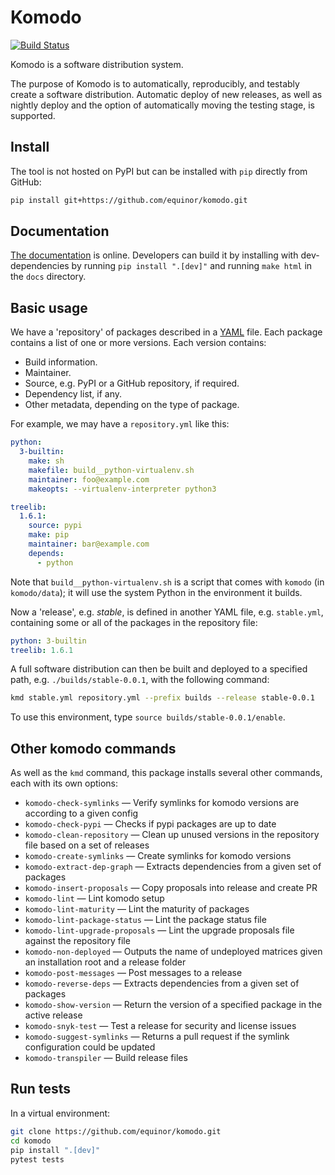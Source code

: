 # Komodo

[![Build Status](https://github.com/equinor/komodo/actions/workflows/test.yml/badge.svg)](https://github.com/equinor/komodo/actions/workflows/test.yml)

Komodo is a software distribution system.

The purpose of Komodo is to automatically, reproducibly, and testably create a
software distribution. Automatic deploy of new releases, as well as nightly
deploy and the option of automatically moving the testing stage, is supported.


## Install

The tool is not hosted on PyPI but can be installed with `pip` directly from
GitHub:

```bash
pip install git+https://github.com/equinor/komodo.git
```

## Documentation

[The documentation](https://equinor.github.io/komodo) is online. 
Developers can build it by installing with dev-dependencies by running `pip install ".[dev]"` and running `make html` in the `docs` directory.


## Basic usage

We have a 'repository' of packages described in a
[YAML](https://yaml.org/) file. Each package contains a list of one or more
versions. Each version contains:

* Build information.
* Maintainer.
* Source, e.g. PyPI or a GitHub repository, if required.
* Dependency list, if any.
* Other metadata, depending on the type of package.

For example, we may have a `repository.yml` like this:

```yaml
python:
  3-builtin:
    make: sh
    makefile: build__python-virtualenv.sh
    maintainer: foo@example.com
    makeopts: --virtualenv-interpreter python3

treelib:
  1.6.1:
    source: pypi
    make: pip
    maintainer: bar@example.com
    depends:
      - python
```

Note that `build__python-virtualenv.sh` is a script that comes with `komodo`
(in `komodo/data`); it will use the system Python in the environment it builds.

Now a 'release', e.g. _stable_, is defined in another YAML file, e.g.
`stable.yml`, containing some or all of the packages in the repository file:

```yaml
python: 3-builtin
treelib: 1.6.1
```

A full software distribution can then be built and deployed to a specified
path, e.g. `./builds/stable-0.0.1`, with the following command:

```bash
kmd stable.yml repository.yml --prefix builds --release stable-0.0.1
```

To use this environment, type `source builds/stable-0.0.1/enable`.


## Other komodo commands

As well as the `kmd` command, this package installs several other
commands, each with its own options:

- `komodo-check-symlinks` &mdash; Verify symlinks for komodo versions are
according to a given config
- `komodo-check-pypi` &mdash; Checks if pypi packages are up to date
- `komodo-clean-repository` &mdash; Clean up unused versions in the repository
file based on a set of releases
- `komodo-create-symlinks` &mdash; Create symlinks for komodo versions
- `komodo-extract-dep-graph` &mdash; Extracts dependencies from a given set of
packages
- `komodo-insert-proposals` &mdash; Copy proposals into release and create PR
- `komodo-lint` &mdash; Lint komodo setup
- `komodo-lint-maturity` &mdash; Lint the maturity of packages
- `komodo-lint-package-status` &mdash; Lint the package status file
- `komodo-lint-upgrade-proposals` &mdash; Lint the upgrade proposals file against
the repository file
- `komodo-non-deployed` &mdash; Outputs the name of undeployed matrices given
an installation root and a release folder
- `komodo-post-messages` &mdash; Post messages to a release
- `komodo-reverse-deps` &mdash; Extracts dependencies from a given set of
packages
- `komodo-show-version` &mdash; Return the version of a specified package in the active release
- `komodo-snyk-test` &mdash; Test a release for security and license issues
- `komodo-suggest-symlinks` &mdash; Returns a pull request if the symlink
configuration could be updated
- `komodo-transpiler` &mdash; Build release files


## Run tests

In a virtual environment:

```bash
git clone https://github.com/equinor/komodo.git
cd komodo
pip install ".[dev]"
pytest tests
```
